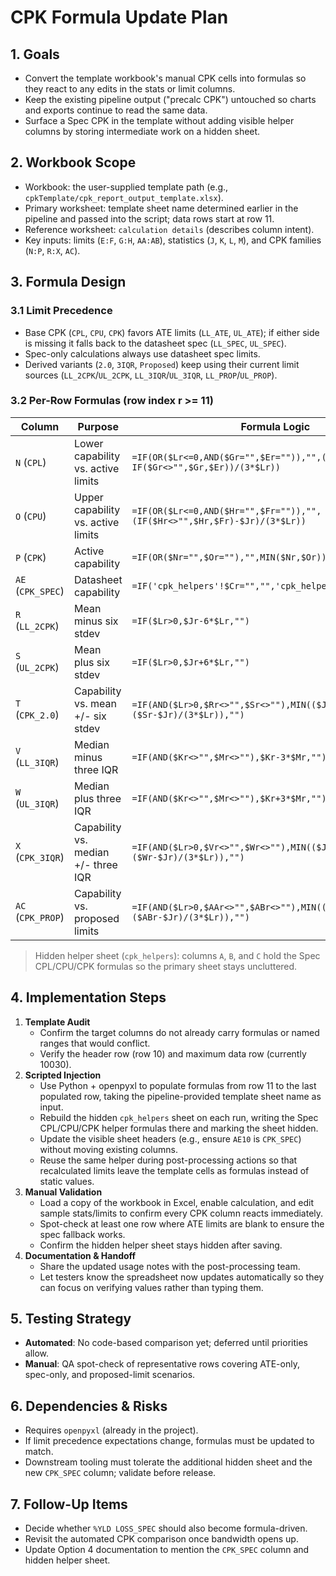 # CPK Formula Update Plan

## 1. Goals
- Convert the template workbook's manual CPK cells into formulas so they react to any edits in the stats or limit columns.
- Keep the existing pipeline output ("precalc CPK") untouched so charts and exports continue to read the same data.
- Surface a Spec CPK in the template without adding visible helper columns by storing intermediate work on a hidden sheet.

## 2. Workbook Scope
- Workbook: the user-supplied template path (e.g., `cpkTemplate/cpk_report_output_template.xlsx`).
- Primary worksheet: template sheet name determined earlier in the pipeline and passed into the script; data rows start at row 11.
- Reference worksheet: `calculation details` (describes column intent).
- Key inputs: limits (`E:F`, `G:H`, `AA:AB`), statistics (`J`, `K`, `L`, `M`), and CPK families (`N:P`, `R:X`, `AC`).

## 3. Formula Design

### 3.1 Limit Precedence
- Base CPK (`CPL`, `CPU`, `CPK`) favors ATE limits (`LL_ATE`, `UL_ATE`); if either side is missing it falls back to the datasheet spec (`LL_SPEC`, `UL_SPEC`).
- Spec-only calculations always use datasheet spec limits.
- Derived variants (`2.0`, `3IQR`, `Proposed`) keep using their current limit sources (`LL_2CPK`/`UL_2CPK`, `LL_3IQR`/`UL_3IQR`, `LL_PROP`/`UL_PROP`).

### 3.2 Per-Row Formulas (row index r >= 11)
| Column | Purpose | Formula Logic |
| --- | --- | --- |
| `N` (`CPL`) | Lower capability vs. active limits | `=IF(OR($Lr<=0,AND($Gr="",$Er="")),"",($Jr-IF($Gr<>"",$Gr,$Er))/(3*$Lr))` |
| `O` (`CPU`) | Upper capability vs. active limits | `=IF(OR($Lr<=0,AND($Hr="",$Fr="")),"",(IF($Hr<>"",$Hr,$Fr)-$Jr)/(3*$Lr))` |
| `P` (`CPK`) | Active capability | `=IF(OR($Nr="",$Or=""),"",MIN($Nr,$Or))` |
| `AE` (`CPK_SPEC`) | Datasheet capability | `=IF('cpk_helpers'!$Cr="","",'cpk_helpers'!$Cr)` |
| `R` (`LL_2CPK`) | Mean minus six stdev | `=IF($Lr>0,$Jr-6*$Lr,"")` |
| `S` (`UL_2CPK`) | Mean plus six stdev | `=IF($Lr>0,$Jr+6*$Lr,"")` |
| `T` (`CPK_2.0`) | Capability vs. mean +/- six stdev | `=IF(AND($Lr>0,$Rr<>"",$Sr<>""),MIN(($Jr-$Rr)/(3*$Lr),($Sr-$Jr)/(3*$Lr)),"")` |
| `V` (`LL_3IQR`) | Median minus three IQR | `=IF(AND($Kr<>"",$Mr<>""),$Kr-3*$Mr,"")` |
| `W` (`UL_3IQR`) | Median plus three IQR | `=IF(AND($Kr<>"",$Mr<>""),$Kr+3*$Mr,"")` |
| `X` (`CPK_3IQR`) | Capability vs. median +/- three IQR | `=IF(AND($Lr>0,$Vr<>"",$Wr<>""),MIN(($Jr-$Vr)/(3*$Lr),($Wr-$Jr)/(3*$Lr)),"")` |
| `AC` (`CPK_PROP`) | Capability vs. proposed limits | `=IF(AND($Lr>0,$AAr<>"",$ABr<>""),MIN(($Jr-$AAr)/(3*$Lr),($ABr-$Jr)/(3*$Lr)),"")` |

> Hidden helper sheet (`cpk_helpers`): columns `A`, `B`, and `C` hold the Spec CPL/CPU/CPK formulas so the primary sheet stays uncluttered.

## 4. Implementation Steps
1. **Template Audit**  
   - Confirm the target columns do not already carry formulas or named ranges that would conflict.  
   - Verify the header row (row 10) and maximum data row (currently 10030).
2. **Scripted Injection**  
   - Use Python + openpyxl to populate formulas from row 11 to the last populated row, taking the pipeline-provided template sheet name as input.  
   - Rebuild the hidden `cpk_helpers` sheet on each run, writing the Spec CPL/CPU/CPK helper formulas there and marking the sheet hidden.  
   - Update the visible sheet headers (e.g., ensure `AE10` is `CPK_SPEC`) without moving existing columns.  
   - Reuse the same helper during post-processing actions so that recalculated limits leave the template cells as formulas instead of static values.
3. **Manual Validation**  
   - Load a copy of the workbook in Excel, enable calculation, and edit sample stats/limits to confirm every CPK column reacts immediately.  
   - Spot-check at least one row where ATE limits are blank to ensure the spec fallback works.  
   - Confirm the hidden helper sheet stays hidden after saving.
4. **Documentation & Handoff**  
   - Share the updated usage notes with the post-processing team.  
   - Let testers know the spreadsheet now updates automatically so they can focus on verifying values rather than typing them.

## 5. Testing Strategy
- **Automated**: No code-based comparison yet; deferred until priorities allow.
- **Manual**: QA spot-check of representative rows covering ATE-only, spec-only, and proposed-limit scenarios.

## 6. Dependencies & Risks
- Requires `openpyxl` (already in the project).  
- If limit precedence expectations change, formulas must be updated to match.  
- Downstream tooling must tolerate the additional hidden sheet and the new `CPK_SPEC` column; validate before release.

## 7. Follow-Up Items
- Decide whether `%YLD LOSS_SPEC` should also become formula-driven.  
- Revisit the automated CPK comparison once bandwidth opens up.  
- Update Option 4 documentation to mention the `CPK_SPEC` column and hidden helper sheet.
